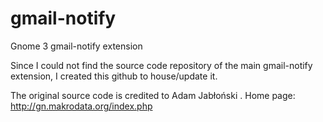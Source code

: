 # gmail-notify
Gnome 3 gmail-notify extension

Since I could not find the source code repository of the main gmail-notify extension, I created this github to house/update it.

The original source code is credited to Adam Jabłoński <jablona123 at gmail dot com>.  Home page: http://gn.makrodata.org/index.php
